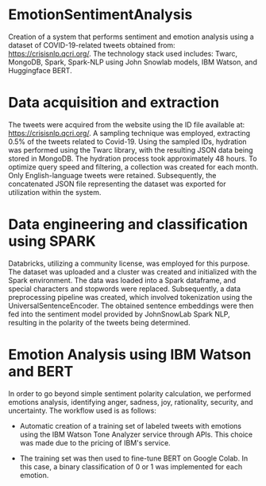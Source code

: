 # EmotionSentimentAnalysis
Creation of a system that performs sentiment and emotion analysis using a dataset of COVID-19-related tweets obtained from: https://crisisnlp.qcri.org/. The technology stack used includes: Twarc, MongoDB, Spark, Spark-NLP using John Snowlab models, IBM Watson, and Huggingface BERT.
# Data acquisition and extraction
The tweets were acquired from the website using the ID file available at: https://crisisnlp.qcri.org/.
A sampling technique was employed, extracting 0.5% of the tweets related to Covid-19.
Using the sampled IDs, hydration was performed using the Twarc library, with the resulting JSON data being stored in MongoDB. The hydration process took approximately 48 hours. To optimize query speed and filtering, a collection was created for each month. Only English-language tweets were retained. Subsequently, the concatenated JSON file representing the dataset was exported for utilization within the system.
# Data engineering and classification using SPARK
Databricks, utilizing a community license, was employed for this purpose. The dataset was uploaded and a cluster was created and initialized with the Spark environment. The data was loaded into a Spark dataframe, and special characters and stopwords were replaced. Subsequently, a data preprocessing pipeline was created, which involved tokenization using the UniversalSentenceEncoder. The obtained sentence embeddings were then fed into the sentiment model provided by JohnSnowLab Spark NLP, resulting in the polarity of the tweets being determined.
# Emotion Analysis using IBM Watson and BERT
In order to go beyond simple sentiment polarity calculation, we performed emotions analysis, identifying anger, sadness, joy, rationality, security, and uncertainty.
The workflow used is as follows:

- Automatic creation of a training set of labeled tweets with emotions using the IBM Watson Tone Analyzer service through APIs. This choice was made due to the pricing of IBM's service.

- The training set was then used to fine-tune BERT on Google Colab. In this case, a binary classification of 0 or 1 was implemented for each emotion.


